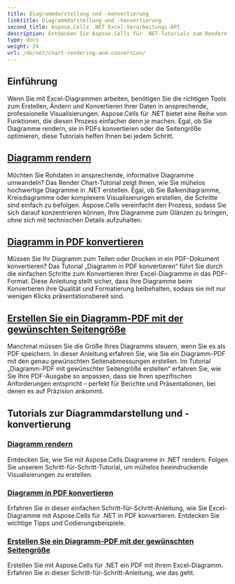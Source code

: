 ```yaml
---
title: Diagrammdarstellung und -konvertierung
linktitle: Diagrammdarstellung und -konvertierung
second_title: Aspose.Cells .NET Excel-Verarbeitungs-API
description: Entdecken Sie Aspose.Cells für .NET-Tutorials zum Rendern und Konvertieren von Diagrammen sowie zum Erstellen von PDFs mit der gewünschten Seitengröße. Schritt-für-Schritt-Anleitungen für die nahtlose Handhabung von Excel-Diagrammen.
type: docs
weight: 24
url: /de/net/chart-rendering-and-conversion/
---
```

## Einführung

Wenn Sie mit Excel-Diagrammen arbeiten, benötigen Sie die richtigen Tools zum Erstellen, Ändern und Konvertieren Ihrer Daten in ansprechende, professionelle Visualisierungen. Aspose.Cells für .NET bietet eine Reihe von Funktionen, die diesen Prozess einfacher denn je machen. Egal, ob Sie Diagramme rendern, sie in PDFs konvertieren oder die Seitengröße optimieren, diese Tutorials helfen Ihnen bei jedem Schritt.

## [Diagramm rendern](./render-chart/)

Möchten Sie Rohdaten in ansprechende, informative Diagramme umwandeln? Das Render Chart-Tutorial zeigt Ihnen, wie Sie mühelos hochwertige Diagramme in .NET erstellen. Egal, ob Sie Balkendiagramme, Kreisdiagramme oder komplexere Visualisierungen erstellen, die Schritte sind einfach zu befolgen. Aspose.Cells vereinfacht den Prozess, sodass Sie sich darauf konzentrieren können, Ihre Diagramme zum Glänzen zu bringen, ohne sich mit technischen Details aufzuhalten.

## [Diagramm in PDF konvertieren](./convert-chart-to-pdf/)

Müssen Sie Ihr Diagramm zum Teilen oder Drucken in ein PDF-Dokument konvertieren? Das Tutorial „Diagramm in PDF konvertieren“ führt Sie durch die einfachen Schritte zum Konvertieren Ihrer Excel-Diagramme in das PDF-Format. Diese Anleitung stellt sicher, dass Ihre Diagramme beim Konvertieren ihre Qualität und Formatierung beibehalten, sodass sie mit nur wenigen Klicks präsentationsbereit sind.

## [Erstellen Sie ein Diagramm-PDF mit der gewünschten Seitengröße](./create-chart-pdf-with-desired-page-size/)

Manchmal müssen Sie die Größe Ihres Diagramms steuern, wenn Sie es als PDF speichern. In dieser Anleitung erfahren Sie, wie Sie ein Diagramm-PDF mit den genau gewünschten Seitenabmessungen erstellen. Im Tutorial „Diagramm-PDF mit gewünschter Seitengröße erstellen“ erfahren Sie, wie Sie Ihre PDF-Ausgabe so anpassen, dass sie Ihren spezifischen Anforderungen entspricht – perfekt für Berichte und Präsentationen, bei denen es auf Präzision ankommt.

## Tutorials zur Diagrammdarstellung und -konvertierung
### [Diagramm rendern](./render-chart/)
Entdecken Sie, wie Sie mit Aspose.Cells Diagramme in .NET rendern. Folgen Sie unserem Schritt-für-Schritt-Tutorial, um mühelos beeindruckende Visualisierungen zu erstellen.
### [Diagramm in PDF konvertieren](./convert-chart-to-pdf/)
Erfahren Sie in dieser einfachen Schritt-für-Schritt-Anleitung, wie Sie Excel-Diagramme mit Aspose.Cells für .NET in PDF konvertieren. Entdecken Sie wichtige Tipps und Codierungsbeispiele.
### [Erstellen Sie ein Diagramm-PDF mit der gewünschten Seitengröße](./create-chart-pdf-with-desired-page-size/)
Erstellen Sie mit Aspose.Cells für .NET ein PDF mit Ihrem Excel-Diagramm. Erfahren Sie in dieser Schritt-für-Schritt-Anleitung, wie das geht.